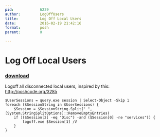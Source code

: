 ```yaml
---
pid:            6229
author:         LogOffUsers
title:          Log Off Local Users
date:           2016-02-19 21:42:16
format:         posh
parent:         0

---
```


# Log Off Local Users

### [download](Scripts\6229.ps1)

Logoff all disconnected local users, inspired by this: http://poshcode.org/3285

```posh
$UserSessions = query.exe session | Select-Object -Skip 1
foreach ($SessionString in $UserSessions) {
    $Session = $SessionString.Split(" ",[System.StringSplitOptions]::RemoveEmptyEntries) 
    if (($Session[2] -eq "Disc") -and ($Session[0] -ne "services")) {
        logoff.exe $Session[1] /V
    }
}
```
